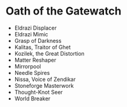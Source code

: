 # Oath of the Gatewatch
- Eldrazi Displacer
- Eldrazi Mimic
- Grasp of Darkness
- Kalitas, Traitor of Ghet
- Kozilek, the Great Distortion
- Matter Reshaper
- Mirrorpool
- Needle Spires
- Nissa, Voice of Zendikar
- Stoneforge Masterwork
- Thought-Knot Seer
- World Breaker	
